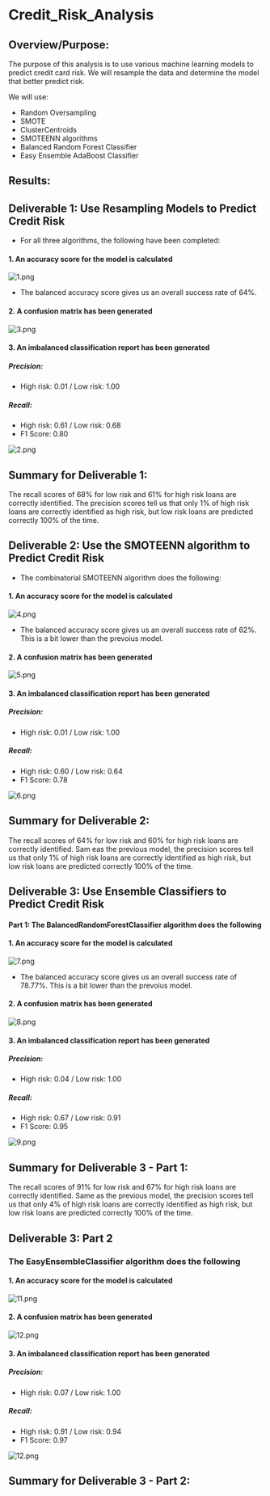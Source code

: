 # Credit_Risk_Analysis

## Overview/Purpose:
The purpose of this analysis is to use various machine learning models to predict credit card risk. We will resample the data and determine the model that better predict risk.

We will use:
* Random Oversampling 
* SMOTE
* ClusterCentroids
* SMOTEENN algorithms 
* Balanced Random Forest Classifier
* Easy Ensemble AdaBoost Classifier

## Results:
## Deliverable 1: Use Resampling Models to Predict Credit Risk

* For all three algorithms, the following have been completed:

#### 1. An accuracy score for the model is calculated
![1.png](https://github.com/LucyPill/Credit_Risk_Analysis/blob/main/images/1.png)

* The balanced accuracy score gives us an overall success rate of 64%.

#### 2. A confusion matrix has been generated

![3.png](https://github.com/LucyPill/Credit_Risk_Analysis/blob/main/images/3.png)

#### 3. An imbalanced classification report has been generated
##### Precision:
*  High risk: 0.01 / Low risk: 1.00
##### Recall: 
* High risk: 0.61 / Low risk: 0.68
* F1 Score: 0.80

![2.png](https://github.com/LucyPill/Credit_Risk_Analysis/blob/main/images/2.png)

## Summary for Deliverable 1:
The recall scores of 68% for low risk and 61% for high risk loans are correctly identified.
The precision scores tell us that only 1% of high risk loans are correctly identified as high risk, but low risk loans are predicted correctly 100% of the time.

## Deliverable 2: Use the SMOTEENN algorithm to Predict Credit Risk

* The combinatorial SMOTEENN algorithm does the following:

#### 1. An accuracy score for the model is calculated
![4.png](https://github.com/LucyPill/Credit_Risk_Analysis/blob/main/images/4.png)

* The balanced accuracy score gives us an overall success rate of 62%. This is a bit lower than the prevoius model.

#### 2. A confusion matrix has been generated

![5.png](https://github.com/LucyPill/Credit_Risk_Analysis/blob/main/images/5.png)

#### 3. An imbalanced classification report has been generated
##### Precision:
*  High risk: 0.01 / Low risk: 1.00
##### Recall: 
* High risk: 0.60 / Low risk: 0.64
* F1 Score: 0.78

![6.png](https://github.com/LucyPill/Credit_Risk_Analysis/blob/main/images/6.png)

## Summary for Deliverable 2:
The recall scores of 64% for low risk and 60% for high risk loans are correctly identified.
Sam eas the previous model, the precision scores tell us that only 1% of high risk loans are correctly identified as high risk, but low risk loans are predicted correctly 100% of the time.


## Deliverable 3: Use Ensemble Classifiers to Predict Credit Risk

#### Part 1: The BalancedRandomForestClassifier algorithm does the following

#### 1. An accuracy score for the model is calculated
![7.png](https://github.com/LucyPill/Credit_Risk_Analysis/blob/main/images/7.png)

* The balanced accuracy score gives us an overall success rate of 78.77%. This is a bit lower than the prevoius model.

#### 2. A confusion matrix has been generated

![8.png](https://github.com/LucyPill/Credit_Risk_Analysis/blob/main/images/8.png)

#### 3. An imbalanced classification report has been generated
##### Precision:
*  High risk: 0.04 / Low risk: 1.00
##### Recall: 
* High risk: 0.67 / Low risk: 0.91
* F1 Score: 0.95

![9.png](https://github.com/LucyPill/Credit_Risk_Analysis/blob/main/images/9.png)

## Summary for Deliverable 3 - Part 1:
The recall scores of 91% for low risk and 67% for high risk loans are correctly identified.
Same as the previous model, the precision scores tell us that only 4% of high risk loans are correctly identified as high risk, but low risk loans are predicted correctly 100% of the time.

## Deliverable 3: Part 2 
### The EasyEnsembleClassifier algorithm does the following

#### 1. An accuracy score for the model is calculated
![11.png](https://github.com/LucyPill/Credit_Risk_Analysis/blob/main/images/11.png)

#### 2. A confusion matrix has been generated

![12.png](https://github.com/LucyPill/Credit_Risk_Analysis/blob/main/images/12.png)

#### 3. An imbalanced classification report has been generated
##### Precision:
*  High risk: 0.07 / Low risk: 1.00
##### Recall: 
* High risk: 0.91 / Low risk: 0.94
* F1 Score: 0.97

![12.png](https://github.com/LucyPill/Credit_Risk_Analysis/blob/main/images/12.png)

## Summary for Deliverable 3 - Part 2:
